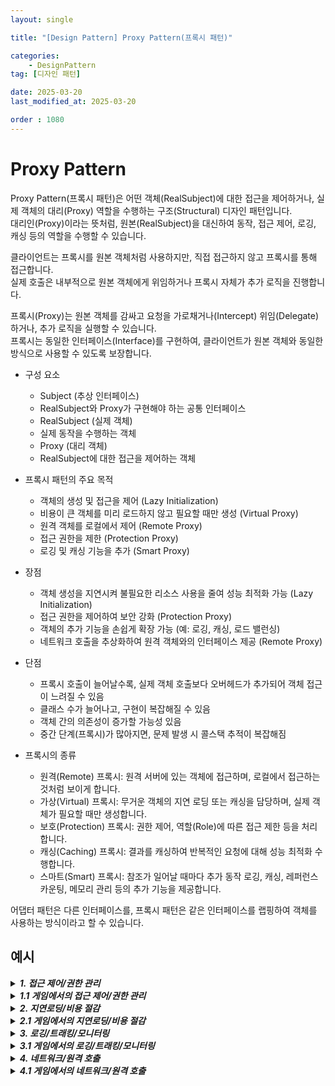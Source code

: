 ```yaml
---
layout: single

title: "[Design Pattern] Proxy Pattern(프록시 패턴)"

categories:
    - DesignPattern
tag: [디자인 패턴]

date: 2025-03-20
last_modified_at: 2025-03-20

order : 1080
---
```


# Proxy Pattern

Proxy Pattern(프록시 패턴)은 어떤 객체(RealSubject)에 대한 접근을 제어하거나, 실제 객체의 대리(Proxy) 역할을 수행하는 구조(Structural) 디자인 패턴입니다.  
대리인(Proxy)이라는 뜻처럼, 원본(RealSubject)을 대신하여 동작, 접근 제어, 로깅, 캐싱 등의 역할을 수행할 수 있습니다.

클라이언트는 프록시를 원본 객체처럼 사용하지만, 직접 접근하지 않고 프록시를 통해 접근합니다.  
실제 호출은 내부적으로 원본 객체에게 위임하거나 프록시 자체가 추가 로직을 진행합니다.

프록시(Proxy)는 원본 객체를 감싸고 요청을 가로채거나(Intercept) 위임(Delegate)하거나, 추가 로직을 실행할 수 있습니다.  
프록시는 동일한 인터페이스(Interface)를 구현하여, 클라이언트가 원본 객체와 동일한 방식으로 사용할 수 있도록 보장합니다.

+ 구성 요소
    - Subject (추상 인터페이스)
    - RealSubject와 Proxy가 구현해야 하는 공통 인터페이스
    - RealSubject (실제 객체)
    - 실제 동작을 수행하는 객체
    - Proxy (대리 객체)
    - RealSubject에 대한 접근을 제어하는 객체

+ 프록시 패턴의 주요 목적
    - 객체의 생성 및 접근을 제어 (Lazy Initialization)
    - 비용이 큰 객체를 미리 로드하지 않고 필요할 때만 생성 (Virtual Proxy)
    - 원격 객체를 로컬에서 제어 (Remote Proxy)
    - 접근 권한을 제한 (Protection Proxy)
    - 로깅 및 캐싱 기능을 추가 (Smart Proxy)

+ 장점
    - 객체 생성을 지연시켜 불필요한 리소스 사용을 줄여 성능 최적화 가능 (Lazy Initialization)
    - 접근 권한을 제어하여 보안 강화 (Protection Proxy)
    - 객체의 추가 기능을 손쉽게 확장 가능 (예: 로깅, 캐싱, 로드 밸런싱)
    - 네트워크 호출을 추상화하여 원격 객체와의 인터페이스 제공 (Remote Proxy)

+ 단점
    - 프록시 호출이 늘어날수록, 실제 객체 호출보다 오버헤드가 추가되어 객체 접근이 느려질 수 있음
    - 클래스 수가 늘어나고, 구현이 복잡해질 수 있음
    - 객체 간의 의존성이 증가할 가능성 있음
    - 중간 단계(프록시)가 많아지면, 문제 발생 시 콜스택 추적이 복잡해짐

+ 프록시의 종류
    - 원격(Remote) 프록시: 원격 서버에 있는 객체에 접근하며, 로컬에서 접근하는 것처럼 보이게 합니다.
    - 가상(Virtual) 프록시: 무거운 객체의 지연 로딩 또는 캐싱을 담당하며, 실제 객체가 필요할 때만 생성합니다.
    - 보호(Protection) 프록시: 권한 제어, 역할(Role)에 따른 접근 제한 등을 처리합니다.
    - 캐싱(Caching) 프록시: 결과를 캐싱하여 반복적인 요청에 대해 성능 최적화 수행합니다.
    - 스마트(Smart) 프록시: 참조가 일어날 때마다 추가 동작 로깅, 캐싱, 레퍼런스 카운팅, 메모리 관리 등의 추가 기능을 제공합니다.

어댑터 패턴은 다른 인터페이스를, 프록시 패턴은 같은 인터페이스를 랩핑하여 객체를 사용하는 방식이라고 할 수 있습니다.

## 예시

<details>
<summary><h5 style="display: inline;">1. 접근 제어/권한 관리</h5></summary>
<div markdown="1">

특정 객체(예: DB 연결, 네트워크 자원 등)에 직접 접근이 위험하거나, 권한 관리가 필요할 수 있습니다.

예를 들어, 관리자 권한이 필요한 기능을, 모든 클라이언트가 직접 호출하기에 앞서, 프록시에서 인증이나 권한 확인 로직을 수행하도록 만들 수 있습니다.

```cpp
#include <iostream>
#include <memory>
#include <string>

// 인터페이스 (Abstract Class)
class IAdminService
{
public:
    virtual void PerformSensitiveOperation() = 0;
    virtual ~IAdminService() = default;
};

// 실제 서비스 (RealSubject)
class AdminService : public IAdminService
{
public:
    void PerformSensitiveOperation() override
    {
        std::cout << "중요한 작업을 수행합니다." << std::endl;
    }
};

// 프록시 (Proxy) - 권한 체크 추가
class AdminServiceProxy : public IAdminService
{
private:
    std::unique_ptr<IAdminService> realService;
    std::string userRole;

public:
    AdminServiceProxy(const std::string& role) : userRole(role)
    {
        realService = std::make_unique<AdminService>();
    }

    void PerformSensitiveOperation() override
    {
        if (userRole != "Admin")
        {
            std::cout << "권한이 없습니다!" << std::endl;
            return;
        }
        realService->PerformSensitiveOperation();
    }
};

// 사용 예제
int main()
{
    std::unique_ptr<IAdminService> proxy1 = std::make_unique<AdminServiceProxy>("Admin");
    proxy1->PerformSensitiveOperation(); // 성공

    std::unique_ptr<IAdminService> proxy2 = std::make_unique<AdminServiceProxy>("User");
    proxy2->PerformSensitiveOperation(); // 실패
}
```

</div>
</details>

<details>
<summary><h5 style="display: inline;">1.1 게임에서의 접근 제어/권한 관리</h5></summary>
<div markdown="1">

특정한 NPC(상점, 던전 입구) 등은 플레이어의 레벨, 아이템 보유 여부, 퀘스트 진행도에 따라 접근이 제한될 수 있습니다.

프록시 패턴을 사용하면 접근 가능한지 여부를 미리 체크하고, 허용된 경우에만 원본 객체(NPC)와 상호작용할 수 있습니다.

```cpp
#include <iostream>
#include <memory>

// NPC 상점(RealSubject)
class IShop
{
public:
    virtual void Enter() = 0;
    virtual ~IShop() = default;
};

// 실제 상점 구현
class RealShop : public IShop
{
public:
    void Enter() override
    {
        std::cout << "상점에 입장했습니다! 아이템을 구매할 수 있습니다." << std::endl;
    }
};

// 프록시 (플레이어 레벨 체크)
class ShopProxy : public IShop
{
private:
    std::unique_ptr<RealShop> realShop;
    int playerLevel;
    int requiredLevel;

public:
    ShopProxy(int playerLevel, int requiredLevel)
        : playerLevel(playerLevel), requiredLevel(requiredLevel)
    {
    }

    void Enter() override
    {
        if (playerLevel < requiredLevel)
        {
            std::cout << "레벨 " << requiredLevel << " 이상만 입장 가능! (현재 레벨: " << playerLevel << ")" << std::endl;
            return;
        }

        if (!realShop)
        {
            realShop = std::make_unique<RealShop>();
        }

        realShop->Enter();
    }
};

// 사용 예시
int main()
{
    std::cout << "[플레이어 레벨: 5]" << std::endl;
    ShopProxy shop(5, 10);
    shop.Enter(); // 입장 불가

    std::cout << std::endl;

    std::cout << "[플레이어 레벨: 15]" << std::endl;
    ShopProxy highLevelShop(15, 10);
    highLevelShop.Enter(); // 정상 입장
}
```

</div>
</details>

<details>
<summary><h5 style="display: inline;">2. 지연로딩/비용 절감</h5></summary>
<div markdown="1">

어떤 객체(예: 대용량 이미지, 네트워크 연결, DB 쿼리)의 생성 비용이 매우 클 때, 필요한 시점까지 실제 객체를 만들지 않고, 프록시로 대체해 둘 수 있습니다.

예를 들어, 가상 프록시(Virtual Proxy)를 사용하면, 클라이언트가 실제로 접근하기 전까지 원본 객체를 생성하지 않음으로써 초기 비용을 줄일 수 있습니다.

```cpp
#include <iostream>
#include <memory>
#include <string>

// 인터페이스 (Abstract Class)
class IImage
{
public:
    virtual void Display() = 0;
    virtual ~IImage() = default;
};

// 실제 이미지 객체 (RealSubject)
class HighResolutionImage : public IImage
{
private:
    std::string fileName;

    void LoadFromDisk()
    {
        std::cout << "이미지 " << fileName << "를 디스크에서 로딩 중..." << std::endl;
    }

public:
    HighResolutionImage(const std::string& file) : fileName(file)
    {
        LoadFromDisk();
    }

    void Display() override
    {
        std::cout << "이미지 " << fileName << " 표시 중" << std::endl;
    }
};

// 프록시 (Proxy) - 실제 객체를 필요할 때만 생성
class ImageProxy : public IImage
{
private:
    std::unique_ptr<HighResolutionImage> realImage;
    std::string fileName;

public:
    ImageProxy(const std::string& file) : fileName(file) {}

    void Display() override
    {
        if (!realImage)
        {
            realImage = std::make_unique<HighResolutionImage>(fileName);
        }
        realImage->Display();
    }
};

// 사용 예제
int main()
{
    std::unique_ptr<IImage> image = std::make_unique<ImageProxy>("photo.jpg");
    std::cout << "이미지를 아직 로드하지 않음" << std::endl;

    image->Display(); // 여기서야 비로소 이미지가 로드됨
    image->Display(); // 두 번째 호출에서는 로딩 없이 바로 표시
}
```

</div>
</details>

<details>
<summary><h5 style="display: inline;">2.1 게임에서의 지연로딩/비용 절감</h5></summary>
<div markdown="1">

오픈월드 같은 게임에서는 맵의 모든 오브젝트를 한 번에 로딩하면 성능에 문제가 생길 수 있습니다.

프록시를 사용하면 플레이어가 특정 위치에 도달할 때만 NPC, 아이템, 환경을 로딩할 수 있습니다.

```cpp
#include <iostream>
#include <memory>
#include <string>

// NPC 인터페이스
class INPC
{
public:
    virtual ~INPC() = default;
    virtual void Interact() = 0;
};

// 실제 NPC (무거운 로딩 필요)
class RealNPC : public INPC
{
private:
    std::string name;

    void LoadNPC()
    {
        std::cout << "NPC " << name << " 로딩 중... (대화 가능)" << std::endl;
    }

public:
    RealNPC(const std::string& npcName) : name(npcName)
    {
        LoadNPC();
    }

    void Interact() override
    {
        std::cout << "NPC " << name << ": '안녕하세요, 여행자!'" << std::endl;
    }
};

// NPC 프록시 (필요할 때만 로딩)
class NPCProxy : public INPC
{
private:
    std::unique_ptr<RealNPC> realNPC;
    std::string name;
    bool isPlayerNearby = false;

public:
    NPCProxy(const std::string& npcName) : name(npcName) {}

    void UpdatePlayerProximity(bool isNearby)
    {
        isPlayerNearby = isNearby;
    }

    void Interact() override
    {
        if (!isPlayerNearby)
        {
            std::cout << "NPC " << name << "은 너무 멀리 있습니다." << std::endl;
            return;
        }
        if (!realNPC)
        {
            realNPC = std::make_unique<RealNPC>(name);
        }
        realNPC->Interact();
    }
};

// 사용 예시
int main()
{
    NPCProxy npc("마을 장로");

    std::cout << "플레이어가 멀리 있음" << std::endl;
    npc.Interact(); // 접근 불가

    std::cout << std::endl;

    std::cout << "플레이어가 가까이 감" << std::endl;
    npc.UpdatePlayerProximity(true);
    npc.Interact(); // NPC 로딩 후 대화 가능
}
```

</div>
</details>

<details>
<summary><h5 style="display: inline;">3. 로깅/트래킹/모니터링</h5></summary>
<div markdown="1">

메서드 호출이 일어날 때마다 프록시가 중간에 개입하여, 로깅이나 사용 통계를 남길 수 있습니다.

예를 들어, 네트워크 호출 전/후에 로그를 찍거나, 요청 카운트를 세는 등 부수적인 기능을 쉽게 추가할 수 있습니다.

```cpp
#include <iostream>

class ISubject
{
public:
    virtual void Request() = 0;
    virtual ~ISubject() {}
};

class RealSubject : public ISubject
{
public:
    void Request() override
    {
        std::cout << "RealSubject::Request() 호출됨" << std::endl;
    }
};

class LoggingProxy : public ISubject
{
private:
    ISubject* realSubject;

public:
    LoggingProxy(ISubject* subject) : realSubject(subject) {}

    void Request() override
    {
        // 1) 접근 제어, 로깅, 권한 확인 등 부가 로직
        std::cout << "[LOG] 메서드 호출: Request()" << std::endl;
        // 2) 실제 객체에게 요청을 위임
        realSubject->Request();
        // 3) 접근 후 후처리 로직 (예: 캐싱, 통계 등)
        std::cout << "[LOG] 메서드 호출 완료." << std::endl;
    }
};

int main()
{
    RealSubject realSubject;
    LoggingProxy proxy(&realSubject);

    proxy.Request();
}
```

</div>
</details>

<details>
<summary><h5 style="display: inline;">3.1 게임에서의 로깅/트래킹/모니터링</h5></summary>
<div markdown="1">

게임의 중요한 액션(예: 보스전 시작, 아이템 구매, 퀘스트 완료)이 일어날 때, 로그를 자동으로 기록하거나 분석 시스템에 전송할 수 있습니다.

```cpp
#include <iostream>
#include <memory>
#include <string>

// 플레이어 액션 인터페이스
class IGameAction
{
public:
    virtual void Execute() = 0;
    virtual ~IGameAction() = default;
};

// 실제 퀘스트 완료 처리 (RealSubject)
class CompleteQuest : public IGameAction
{
private:
    std::string questName;

public:
    CompleteQuest(const std::string& name) : questName(name) {}

    void Execute() override
    {
        std::cout << "퀘스트 '" << questName << "' 완료!" << std::endl;
    }
};

// 실제 아이템 구매 처리 (RealSubject)
class PurchaseItem : public IGameAction
{
private:
    std::string itemName;
    int price;

public:
    PurchaseItem(const std::string& name, int price) : itemName(name), price(price) {}

    void Execute() override
    {
        std::cout << itemName << "'을(를) " << price << " 골드에 구매했습니다." << std::endl;
    }
};

// 로깅 프록시 (Logging Proxy)
class LoggingProxy : public IGameAction
{
private:
    std::unique_ptr<IGameAction> realAction;
    std::string actionType;

public:
    LoggingProxy(std::unique_ptr<IGameAction> action, const std::string& type)
        : realAction(std::move(action)), actionType(type)
    {
    }

    void Execute() override
    {
        std::cout << "[LOG] " << actionType << " 시작..." << std::endl;
        realAction->Execute();
        std::cout << "[LOG] " << actionType << " 완료." << std::endl;
    }
};

// 사용 예시
int main()
{
    std::cout << "게임 시작!" << std::endl;

    std::cout << std::endl;

    // 퀘스트 완료 (프록시를 사용하여 자동으로 로그 기록)
    auto quest = std::make_unique<LoggingProxy>(std::make_unique<CompleteQuest>("고대 유적 탐험"), "퀘스트 완료");
    quest->Execute();

    std::cout << std::endl;

    // 아이템 구매 (프록시를 사용하여 자동으로 로그 기록)
    auto purchase = std::make_unique<LoggingProxy>(std::make_unique<PurchaseItem>("드래곤 검", 5000), "아이템 구매");
    purchase->Execute();
}
```

</div>
</details>

<details>
<summary><h5 style="display: inline;">4. 네트워크/원격 호출</h5></summary>
<div markdown="1">

원격 객체(서버)에 실제로 연결하고 싶을 때, Proxy가 마치 로컬 객체인 것처럼 보여주고, 내부적으로는 원격 RPC를 수행할 수도 있습니다(Remote Proxy(원격 프록시))

내부적으로는 RPC, Socket 통신 등을 통해 원격 객체를 호출하지만, 클라이언트 입장에서는 지역(Local) 객체처럼 보이게 됩니다.

```cpp
#include <iostream>
#include <memory>
#include <string>

class IRemoteService
{
public:
    virtual ~IRemoteService() = default;
    virtual std::string GetData() = 0;
};

class RealRemoteService : public IRemoteService
{
public:
    std::string GetData() override
    {
        // 서버에서 복잡한 DB 조회나 연산을 수행한다고 가정
        return "Server Response: 데이터 처리 완료";
    }
};

class RemoteServiceProxy : public IRemoteService
{
private:
    std::unique_ptr<IRemoteService> realService;
    std::string serverAddress;

public:
    explicit RemoteServiceProxy(const std::string& address) : serverAddress(address) {}

    std::string GetData() override
    {
        std::cout << "[Proxy] '" << serverAddress << "' 서버에 연결 중..." << std::endl;

        // 실제 서버에 연결(여기서는 단순 시뮬레이션)
        // 네트워크 호출 전, 인증이나 권한 등 추가 로직 수행 가능
        if (!realService)
        {
            // 예: Proxy가 내부적으로 RealRemoteService를 생성
            realService = std::make_unique<RealRemoteService>();
        }

        return realService->GetData();
    }
};

int main()
{
    // 로컬에서는 서버 주소만 알고, 원격 프록시를 통해 서버 기능을 사용
    std::unique_ptr<IRemoteService> serviceProxy = std::make_unique<RemoteServiceProxy>("http://myserver.com/api");

    std::string result = serviceProxy->GetData();
    std::cout << result << std::endl;
}
```

이 예시는 실제 네트워크 소켓 연결이나 RPC 라이브러리를 사용하지 않고, 간단히 시뮬레이션한 코드입니다.

실제로는 원격 서버 주소를 가지고 통신하여 `RealRemoteService`의 기능을 대리호출하는 방식으로 동작할 수 있습니다.

</div>
</details>

<details>
<summary><h5 style="display: inline;">4.1 게임에서의 네트워크/원격 호출</h5></summary>
<div markdown="1">

온라인 멀티플레이 게임에서는 아이템 사용, 공격, 상점 거래 등이 서버에서 검증되어야 합니다.

프록시를 사용하면 로컬에서 실행되는 것처럼 보이지만, 실제로는 서버에서 처리하는 방식으로 구현할 수 있습니다.

```cpp
#include <iostream>
#include <string>
#include <memory>

// 아이템 인터페이스
class IItem
{
public:
    virtual void Use() = 0;
    virtual ~IItem() {}
};

// 실제 서버에서 아이템 사용 처리
class RealItem : public IItem
{
private:
    std::string itemName;

public:
    RealItem(const std::string& name) : itemName(name) {}

    void Use() override
    {
        std::cout << itemName << "' 사용 완료 (서버에서 검증됨)" << std::endl;
    }
};

// 원격 프록시 (서버와 통신)
class ItemProxy : public IItem
{
private:
    std::unique_ptr<RealItem> realItem;
    std::string itemName;
    bool isNetworkAvailable;

public:
    ItemProxy(const std::string& name, bool networkAvailable)
        : itemName(name), isNetworkAvailable(networkAvailable)
    {
    }

    void Use() override
    {
        if (!isNetworkAvailable)
        {
            std::cout << "네트워크 오류! '" << itemName << "' 사용 불가." << std::endl;
            return;
        }

        if (!realItem)
        {
            realItem = std::make_unique<RealItem>(itemName);
        }

        realItem->Use();
    }
};

// 사용 예시
int main()
{
    std::unique_ptr<IItem> potion = std::make_unique<ItemProxy>("체력 포션", false);
    potion->Use(); // 네트워크 오류

    std::cout << std::endl;

    std::cout << "네트워크 연결됨" << std::endl;
    std::unique_ptr<IItem> onlinePotion = std::make_unique<ItemProxy>("체력 포션", true);
    onlinePotion->Use(); // 서버에서 사용 완료
}
```

</div>
</details>